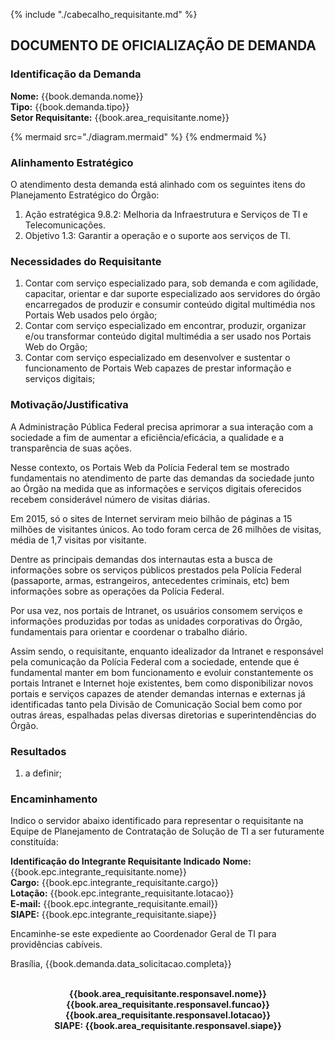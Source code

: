 {% include "./cabecalho_requisitante.md" %}
## DOCUMENTO DE OFICIALIZAÇÃO DE DEMANDA

### Identificação da Demanda 
**Nome:** {{book.demanda.nome}}   
**Tipo:** {{book.demanda.tipo}}  
**Setor Requisitante:** {{book.area_requisitante.nome}} 

{% mermaid src="./diagram.mermaid" %}
{% endmermaid %}

### Alinhamento Estratégico
O atendimento desta demanda está alinhado com os seguintes itens do Planejamento Estratégico do Órgão:
1. Ação estratégica 9.8.2: Melhoria da Infraestrutura e Serviços de TI e Telecomunicações.   
1. Objetivo 1.3: Garantir a operação e o suporte aos serviços de TI.   

### Necessidades do Requisitante 
1. Contar com serviço especializado para, sob demanda e com agilidade,
capacitar, orientar e dar suporte especializado aos servidores do órgão
encarregados de produzir e consumir conteúdo digital multimédia nos Portais 
Web usados pelo órgão;
1. Contar com serviço especializado em encontrar, produzir, 
organizar e/ou transformar conteúdo digital multimédia a ser usado 
nos Portais Web do Orgão; 
1. Contar com serviço especializado em desenvolver e sustentar
o funcionamento de Portais Web capazes de prestar informação e 
serviços digitais; 

### Motivação/Justificativa

A Administração Pública Federal precisa aprimorar a sua interação com a sociedade 
a fim de aumentar a eficiência/eficácia, a qualidade e a transparência de suas ações.

Nesse contexto, os Portais Web da Polícia Federal tem se mostrado fundamentais no 
atendimento de parte das demandas da sociedade junto ao Órgão na medida que as 
informações e serviços digitais oferecidos recebem considerável número de visitas diárias.

Em 2015, só o sites de Internet serviram meio bilhão de páginas a 15 milhões 
de visitantes únicos. Ao todo foram cerca de 26 milhões de visitas, média de
1,7 visitas por visitante. 

Dentre as principais demandas dos internautas esta a busca de informações
sobre os serviços públicos prestados pela Polícia Federal (passaporte,
armas, estrangeiros, antecedentes criminais, etc) bem informações sobre
as operações da Polícia Federal.

Por usa vez, nos portais de Intranet, os usuários consomem serviços e informações
produzidas por todas as unidades corporativas do Órgão, fundamentais para orientar
e coordenar o trabalho diário.

Assim sendo, o requisitante, enquanto idealizador da Intranet e responsável pela comunicação
da Polícia Federal com a sociedade, entende que é fundamental manter em bom funcionamento 
e evoluir constantemente os portais Intranet e Internet hoje existentes, bem como 
disponibilizar novos portais e serviços capazes de atender demandas internas e externas 
já identificadas tanto pela Divisão de Comunicação Social bem como por outras áreas,
espalhadas pelas diversas diretorias e superintendências do Órgão.

### Resultados 
1. a definir; 

### Encaminhamento 

Indico o servidor abaixo identificado para representar o requisitante na Equipe de Planejamento de Contratação de Solução de TI a ser futuramente constituída:

**Identificação do Integrante Requisitante Indicado**
**Nome:** {{book.epc.integrante_requisitante.nome}}   
**Cargo:** {{book.epc.integrante_requisitante.cargo}}   
**Lotação:** {{book.epc.integrante_requisitante.lotacao}}   
**E-mail:** {{book.epc.integrante_requisitante.email}}  
**SIAPE:** {{book.epc.integrante_requisitante.siape}}  

Encaminhe-se este expediente ao Coordenador Geral de TI para providências cabíveis.

Brasília, {{book.demanda.data_solicitacao.completa}}

<div align="center">
<b>
<br/>
{{book.area_requisitante.responsavel.nome}}<br/>  
{{book.area_requisitante.responsavel.funcao}}<br/> 
{{book.area_requisitante.responsavel.lotacao}}<br/> 
SIAPE: {{book.area_requisitante.responsavel.siape}}<br/>   
</b>

</div>



